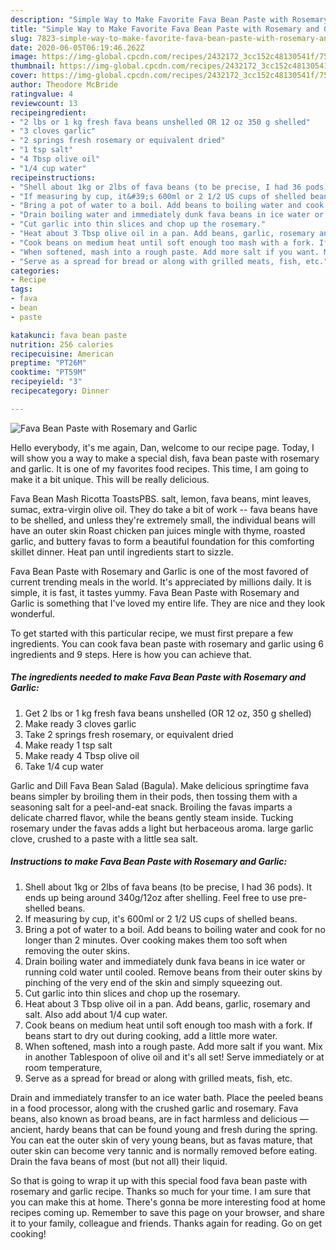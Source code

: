 ```yaml
---
description: "Simple Way to Make Favorite Fava Bean Paste with Rosemary and Garlic"
title: "Simple Way to Make Favorite Fava Bean Paste with Rosemary and Garlic"
slug: 7823-simple-way-to-make-favorite-fava-bean-paste-with-rosemary-and-garlic
date: 2020-06-05T06:19:46.262Z
image: https://img-global.cpcdn.com/recipes/2432172_3cc152c48130541f/751x532cq70/fava-bean-paste-with-rosemary-and-garlic-recipe-main-photo.jpg
thumbnail: https://img-global.cpcdn.com/recipes/2432172_3cc152c48130541f/751x532cq70/fava-bean-paste-with-rosemary-and-garlic-recipe-main-photo.jpg
cover: https://img-global.cpcdn.com/recipes/2432172_3cc152c48130541f/751x532cq70/fava-bean-paste-with-rosemary-and-garlic-recipe-main-photo.jpg
author: Theodore McBride
ratingvalue: 4
reviewcount: 13
recipeingredient:
- "2 lbs or 1 kg fresh fava beans unshelled OR 12 oz 350 g shelled"
- "3 cloves garlic"
- "2 springs fresh rosemary or equivalent dried"
- "1 tsp salt"
- "4 Tbsp olive oil"
- "1/4 cup water"
recipeinstructions:
- "Shell about 1kg or 2lbs of fava beans (to be precise, I had 36 pods). It ends up being around 340g/12oz after shelling. Feel free to use pre-shelled beans."
- "If measuring by cup, it&#39;s 600ml or 2 1/2 US cups of shelled beans."
- "Bring a pot of water to a boil. Add beans to boiling water and cook for no longer than 2 minutes. Over cooking makes them too soft when removing the outer skins."
- "Drain boiling water and immediately dunk fava beans in ice water or running cold water until cooled. Remove beans from their outer skins by pinching of the very end of the skin and simply squeezing out."
- "Cut garlic into thin slices and chop up the rosemary."
- "Heat about 3 Tbsp olive oil in a pan. Add beans, garlic, rosemary and salt. Also add about 1/4 cup water."
- "Cook beans on medium heat until soft enough too mash with a fork. If beans start to dry out during cooking, add a little more water."
- "When softened, mash into a rough paste. Add more salt if you want. Mix in another Tablespoon of olive oil and it&#39;s all set! Serve immediately or at room temperature,"
- "Serve as a spread for bread or along with grilled meats, fish, etc."
categories:
- Recipe
tags:
- fava
- bean
- paste

katakunci: fava bean paste 
nutrition: 256 calories
recipecuisine: American
preptime: "PT26M"
cooktime: "PT59M"
recipeyield: "3"
recipecategory: Dinner

---
```



![Fava Bean Paste with Rosemary and Garlic](https://img-global.cpcdn.com/recipes/2432172_3cc152c48130541f/751x532cq70/fava-bean-paste-with-rosemary-and-garlic-recipe-main-photo.jpg)

Hello everybody, it's me again, Dan, welcome to our recipe page. Today, I will show you a way to make a special dish, fava bean paste with rosemary and garlic. It is one of my favorites food recipes. This time, I am going to make it a bit unique. This will be really delicious.

Fava Bean Mash Ricotta ToastsPBS. salt, lemon, fava beans, mint leaves, sumac, extra-virgin olive oil. They do take a bit of work -- fava beans have to be shelled, and unless they&#39;re extremely small, the individual beans will have an outer skin Roast chicken pan juices mingle with thyme, roasted garlic, and buttery favas to form a beautiful foundation for this comforting skillet dinner. Heat pan until ingredients start to sizzle.

Fava Bean Paste with Rosemary and Garlic is one of the most favored of current trending meals in the world. It's appreciated by millions daily. It is simple, it is fast, it tastes yummy. Fava Bean Paste with Rosemary and Garlic is something that I've loved my entire life. They are nice and they look wonderful.


To get started with this particular recipe, we must first prepare a few ingredients. You can cook fava bean paste with rosemary and garlic using 6 ingredients and 9 steps. Here is how you can achieve that.

<!--inarticleads1-->

##### The ingredients needed to make Fava Bean Paste with Rosemary and Garlic:

1. Get 2 lbs or 1 kg fresh fava beans unshelled (OR 12 oz, 350 g shelled)
1. Make ready 3 cloves garlic
1. Take 2 springs fresh rosemary, or equivalent dried
1. Make ready 1 tsp salt
1. Make ready 4 Tbsp olive oil
1. Take 1/4 cup water


Garlic and Dill Fava Bean Salad (Bagula). Make delicious springtime fava beans simpler by broiling them in their pods, then tossing them with a seasoning salt for a peel-and-eat snack. Broiling the favas imparts a delicate charred flavor, while the beans gently steam inside. Tucking rosemary under the favas adds a light but herbaceous aroma. large garlic clove, crushed to a paste with a little sea salt. 

<!--inarticleads2-->

##### Instructions to make Fava Bean Paste with Rosemary and Garlic:

1. Shell about 1kg or 2lbs of fava beans (to be precise, I had 36 pods). It ends up being around 340g/12oz after shelling. Feel free to use pre-shelled beans.
1. If measuring by cup, it&#39;s 600ml or 2 1/2 US cups of shelled beans.
1. Bring a pot of water to a boil. Add beans to boiling water and cook for no longer than 2 minutes. Over cooking makes them too soft when removing the outer skins.
1. Drain boiling water and immediately dunk fava beans in ice water or running cold water until cooled. Remove beans from their outer skins by pinching of the very end of the skin and simply squeezing out.
1. Cut garlic into thin slices and chop up the rosemary.
1. Heat about 3 Tbsp olive oil in a pan. Add beans, garlic, rosemary and salt. Also add about 1/4 cup water.
1. Cook beans on medium heat until soft enough too mash with a fork. If beans start to dry out during cooking, add a little more water.
1. When softened, mash into a rough paste. Add more salt if you want. Mix in another Tablespoon of olive oil and it&#39;s all set! Serve immediately or at room temperature,
1. Serve as a spread for bread or along with grilled meats, fish, etc.


Drain and immediately transfer to an ice water bath. Place the peeled beans in a food processor, along with the crushed garlic and rosemary. Fava beans, also known as broad beans, are in fact harmless and delicious — ancient, hardy beans that can be found young and fresh during the spring. You can eat the outer skin of very young beans, but as favas mature, that outer skin can become very tannic and is normally removed before eating. Drain the fava beans of most (but not all) their liquid. 

So that is going to wrap it up with this special food fava bean paste with rosemary and garlic recipe. Thanks so much for your time. I am sure that you can make this at home. There's gonna be more interesting food at home recipes coming up. Remember to save this page on your browser, and share it to your family, colleague and friends. Thanks again for reading. Go on get cooking!

